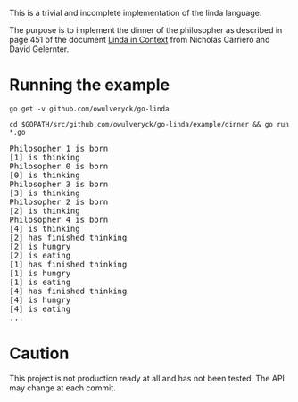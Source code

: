 This is a trivial and incomplete implementation of the linda language.

The purpose is to implement the dinner of the philosopher as described in page 451 of the document [Linda in Context](http://www.inf.ed.ac.uk/teaching/courses/ppls/linda.pdf) from Nicholas Carriero and David Gelernter.

# Running the example

`go get -v github.com/owulveryck/go-linda`

`cd $GOPATH/src/github.com/owulveryck/go-linda/example/dinner && go run *.go`

<pre>
Philosopher 1 is born
[1] is thinking
Philosopher 0 is born
[0] is thinking
Philosopher 3 is born
[3] is thinking
Philosopher 2 is born
[2] is thinking
Philosopher 4 is born
[4] is thinking
[2] has finished thinking
[2] is hungry
[2] is eating
[1] has finished thinking
[1] is hungry
[1] is eating
[4] has finished thinking
[4] is hungry
[4] is eating
...
</pre>

# Caution

This project is not production ready at all and has not been tested.
The API may change at each commit.
